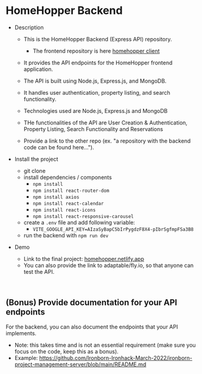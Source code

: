 # HomeHopper Backend

- Description

  - This is the HomeHopper Backend (Express API) repository.
    - The frontend repository is here [homehopper client](https://github.com/HomeHopper-Retreats/client)
  - It provides the API endpoints for the HomeHopper frontend application.
  - The API is built using Node.js, Express.js, and MongoDB.
  - It handles user authentication, property listing, and search functionality.


  - Technologies used are Node.js, Express.js and MongoDB

  - THe functionalities of the API are User Creation & Authentication, Property Listing, Search Functionality and Reservations
  - Provide a link to the other repo (ex. "a repository with the backend code can be found here...").

- Install the project

  - git clone
  - install dependencies / components
    - `npm install`
    - `npm install react-router-dom`
    - `npm install axios`
    - `npm install react-calendar`
    - `npm install react-icons`
    - `npm install react-responsive-carousel`
  - create a `.env` file and add following variable:
    - `VITE_GOOGLE_API_KEY=AIzaSyBapC5bIrPygdzF8X4-pIbrSgfmpFSa3B8`
  - run the backend with `npm run dev`

- Demo
  - Link to the final project: [homehopper.netlify.app](https://homehopper.netlify.app)
  - You can also provide the link to adaptable/fly.io, so that anyone can test the API.

<br />

## (Bonus) Provide documentation for your API endpoints

For the backend, you can also document the endpoints that your API implements.

- Note: this takes time and is not an essential requirement (make sure you focus on the code, keep this as a bonus).
- Example: https://github.com/Ironborn-Ironhack-March-2022/ironborn-project-management-server/blob/main/README.md
